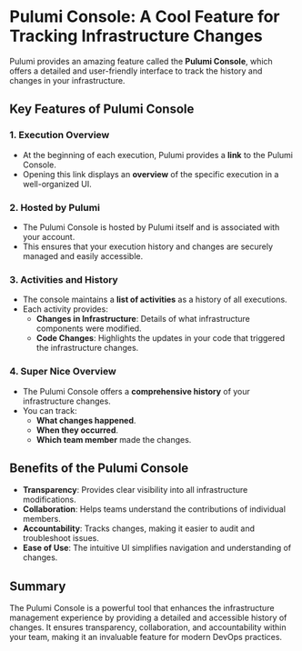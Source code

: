 # Pulumi Console: A Cool Feature for Tracking Infrastructure Changes

Pulumi provides an amazing feature called the **Pulumi Console**, which offers a detailed and user-friendly interface to track the history and changes in your infrastructure.

## Key Features of Pulumi Console

### 1. Execution Overview
- At the beginning of each execution, Pulumi provides a **link** to the Pulumi Console.
- Opening this link displays an **overview** of the specific execution in a well-organized UI.

### 2. Hosted by Pulumi
- The Pulumi Console is hosted by Pulumi itself and is associated with your account.
- This ensures that your execution history and changes are securely managed and easily accessible.

### 3. Activities and History
- The console maintains a **list of activities** as a history of all executions.
- Each activity provides:
  - **Changes in Infrastructure**: Details of what infrastructure components were modified.
  - **Code Changes**: Highlights the updates in your code that triggered the infrastructure changes.

### 4. Super Nice Overview
- The Pulumi Console offers a **comprehensive history** of your infrastructure changes.
- You can track:
  - **What changes happened**.
  - **When they occurred**.
  - **Which team member** made the changes.

## Benefits of the Pulumi Console
- **Transparency**: Provides clear visibility into all infrastructure modifications.
- **Collaboration**: Helps teams understand the contributions of individual members.
- **Accountability**: Tracks changes, making it easier to audit and troubleshoot issues.
- **Ease of Use**: The intuitive UI simplifies navigation and understanding of changes.

## Summary
The Pulumi Console is a powerful tool that enhances the infrastructure management experience by providing a detailed and accessible history of changes. It ensures transparency, collaboration, and accountability within your team, making it an invaluable feature for modern DevOps practices.
